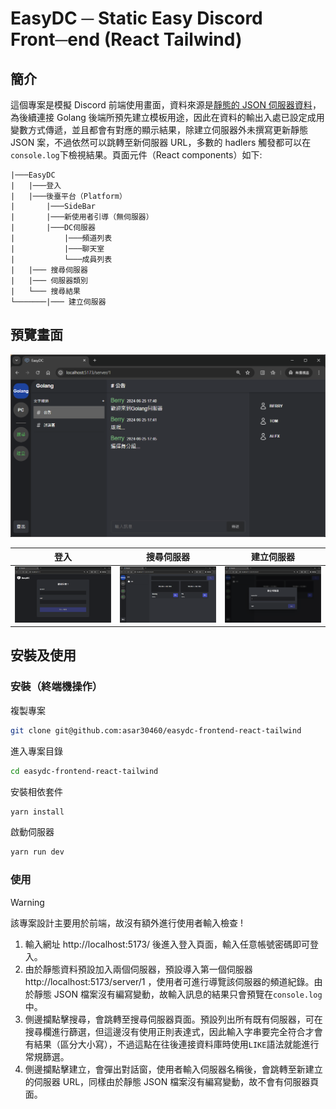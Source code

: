 # EasyDC ─ Static Easy Discord Front─end (React Tailwind)

## 簡介

這個專案是模擬 Discord 前端使用畫面，資料來源是[靜態的 JSON 伺服器資料](./static_data/example.json)，為後續連接 Golang 後端所預先建立模板用途，因此在資料的輸出入處已設定成用變數方式傳遞，並且都會有對應的顯示結果，除建立伺服器外未撰寫更新靜態 JSON 案，不過依然可以跳轉至新伺服器 URL，多數的 hadlers 觸發都可以在`console.log`下檢視結果。頁面元件（React components）如下:

    |───EasyDC
    |   |───登入
    |   |───後臺平台（Platform）
    |       |───SideBar
    |       |───新使用者引導（無伺服器）
    |       |───DC伺服器
    |           |───頻道列表
    |           |───聊天室
    |           └───成員列表
    |   |─── 搜尋伺服器
    |   |─── 伺服器類別
    |   └─── 搜尋結果
    └───────|─── 建立伺服器

## 預覽畫面

<img alt="server" src="./previews/server.png">

| 登入                                         | 搜尋伺服器                                                 | 建立伺服器                                                 |
| -------------------------------------------- | ---------------------------------------------------------- | ---------------------------------------------------------- |
| <img alt="login" src="./previews/login.png"> | <img alt="searchServer" src="./previews/searchServer.png"> | <img alt="createServer" src="./previews/createServer.png"> |

## 安裝及使用

### 安裝（終端機操作）

複製專案

```bash
git clone git@github.com:asar30460/easydc-frontend-react-tailwind
```

進入專案目錄

```bash
cd easydc-frontend-react-tailwind
```

安裝相依套件

```bash
yarn install
```

啟動伺服器

```bash
yarn run dev
```

### 使用

> [!WARNING]
> 該專案設計主要用於前端，故沒有額外進行使用者輸入檢查 !

1. 輸入網址 http://localhost:5173/ 後進入登入頁面，輸入任意帳號密碼即可登入。
2. 由於靜態資料預設加入兩個伺服器，預設導入第一個伺服器 http://localhost:5173/server/1 ，使用者可進行導覽該伺服器的頻道紀錄。由於靜態 JSON 檔案沒有編寫變動，故輸入訊息的結果只會預覽在`console.log`中。
3. 側邊攔點擊搜尋，會跳轉至搜尋伺服器頁面。預設列出所有既有伺服器，可在搜尋欄進行篩選，但這邊沒有使用正則表達式，因此輸入字串要完全符合才會有結果（區分大小寫），不過這點在往後連接資料庫時使用`LIKE`語法就能進行常規篩選。
4. 側邊攔點擊建立，會彈出對話窗，使用者輸入伺服器名稱後，會跳轉至新建立的伺服器 URL，同樣由於靜態 JSON 檔案沒有編寫變動，故不會有伺服器頁面。
